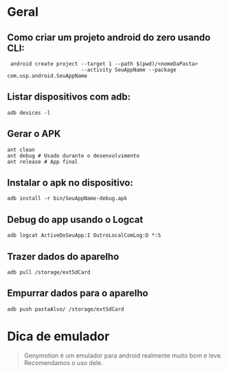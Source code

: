 # Geral

## Como criar um projeto android do zero usando CLI:

```
 android create project --target 1 --path $(pwd)/<nomeDaPasta>
                        --activity SeuAppName --package com.usp.android.SeuAppName
```

## Listar dispositivos com adb:

```
adb devices -l
```

## Gerar o APK

```
ant clean
ant debug # Usado durante o desenvolvimento
ant release # App final
```

## Instalar o apk no dispositivo:

```
adb install -r bin/SeuAppName-debug.apk
```

## Debug do app usando o Logcat

```
adb logcat ActiveDoSeuApp:I OutroLocalComLog:D *:S
```

## Trazer dados do aparelho

```
adb pull /storage/extSdCard
```

## Empurrar dados para o aparelho

```
adb push pastaAlvo/ /storage/extSdCard
```

# Dica de emulador

> Genymotion é um emulador para android realmente muito bom e leve. Recomendamos
o uso dele.
